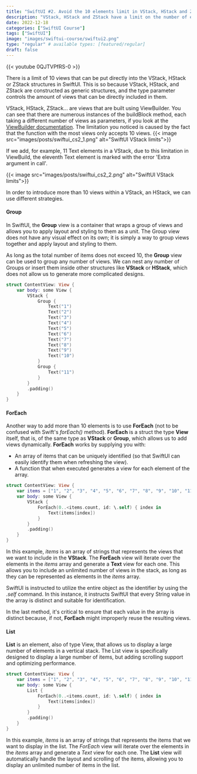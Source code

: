```yaml
---
title: "SwiftUI #2. Avoid the 10 elements limit in VStack, HStack and ZStack"
description: "VStack, HStack and ZStack have a limit on the number of elements they can contain: 10. Let's see how we can make these structures contain more than 10 elements."
date: 2022-12-18
categories: ["SwiftUI Course"]
tags: ["SwiftUI"]
image: "images/swiftui-course/swiftui2.png"
type: "regular" # available types: [featured/regular]
draft: false
---
```



{{< youtube 0QJTVPfRS-0 >}}

There is a limit of 10 views that can be put directly into the VStack, HStack or ZStack structures in SwiftUI. This is so because VStack, HStack, and ZStack are constructed as generic structures, and the type parameter controls the amount of views that can be directly included in them.

VStack, HStack, ZStack... are views that are built using ViewBuilder. You can see that there are numerous instances of the buildBlock method, each taking a different number of views as parameters, if you look at the [ViewBuilder documentation](https://developer.apple.com/documentation/swiftui/viewbuilder). The limitation you noticed is caused by the fact that the function with the most views only accepts 10 views.
{{< image src="images/posts/swiftui_cs2_1.png" alt="SwiftUI VStack limits">}}

If we add, for example, 11 Text elements in a VStack, due to this limitation  in ViewBuild, the eleventh Text element is marked with the error 'Extra argument in call'.

{{< image src="images/posts/swiftui_cs2_2.png" alt="SwiftUI VStack limits">}}

In order to introduce more than 10 views within a VStack, an HStack, we can use different strategies.


#### Group

In SwiftUI, the **Group** view is a container that wraps a group of views and allows you to apply layout and styling to them as a unit. The Group view does not have any visual effect on its own; it is simply a way to group views together and apply layout and styling to them.

As long as the total number of items does not exceed 10, the **Group** view can be used to group any number of views. We can nest any number of Groups or insert them inside other structures like **VStack** or **HStack**, which does not allow us to generate more complicated designs.

```swift
struct ContentView: View {
    var body: some View {
        VStack {
            Group {
                Text("1")
                Text("2")
                Text("3")
                Text("4")
                Text("5")
                Text("6")
                Text("7")
                Text("8")
                Text("9")
                Text("10")
            }
            Group {
                Text("11")
            }
        }
        .padding()
    }
}
```

#### ForEach

Another way to add more than 10 elements is to use **ForEach** (not to be confused with Swift's *forEach()* method). **ForEach** is a struct the type **View** itself, that is, of the same type as **VStack** or **Group**, which allows us to add views dynamically.
**ForEach** works by supplying you with:
* An array of items that can be uniquely identified (so that SwiftUI can easily identify them when refreshing the view).
* A function that when executed generates a view for each element of the array.
```swift
struct ContentView: View {
    var items = ["1", "2", "3", "4", "5", "6", "7", "8", "9", "10", "11"]
    var body: some View {
        VStack {
            ForEach(0..<items.count, id: \.self) { index in
                Text(items[index])
            }
        }
        .padding()
    }
}
```
In this example, *items* is an array of strings that represents the views that we want to include in the **VStack**. The **ForEach** view will iterate over the elements in the *items* array and generate a **Text** view for each one. This allows you to include an unlimited number of views in the stack, as long as they can be represented as elements in the *items* array.

SwiftUI is instructed to utilize the entire object as the identifier by using the *\.self* command. In this instance, it instructs SwiftUI that every String value in the array is distinct and suitable for identification.

In the last method, it's critical to ensure that each value in the array is distinct because, if not, **ForEach** might improperly reuse the resulting views.

#### List
**List** is an element, also of type View, that allows us to display a large number of elements in a vertical stack. The List view is specifically designed to display a large number of items, but adding scrolling support and optimizing performance.
```swift
struct ContentView: View {
    var items = ["1", "2", "3", "4", "5", "6", "7", "8", "9", "10", "11"]
    var body: some View {
        List {
            ForEach(0..<items.count, id: \.self) { index in
                Text(items[index])
            }
        }
        .padding()
    }
}
```

In this example, *items* is an array of strings that represents the items that we want to display in the list. The *ForEach* view will iterate over the elements in the *items* array and generate a *Text* view for each one. The **List** view will automatically handle the layout and scrolling of the items, allowing you to display an unlimited number of items in the list.
